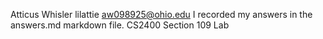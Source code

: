 Atticus Whisler
lilattie
aw098925@ohio.edu
I recorded my answers in the answers.md markdown file.
CS2400 Section 109 Lab
